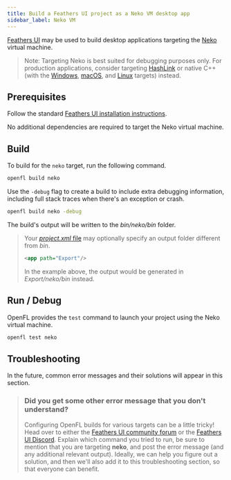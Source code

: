 ```yaml
---
title: Build a Feathers UI project as a Neko VM desktop app
sidebar_label: Neko VM
---
```


[Feathers UI](/) may be used to build desktop applications targeting the [Neko](https://nekovm.org) virtual machine.

> Note: Targeting Neko is best suited for debugging purposes only. For production applications, consider targeting [HashLink](./build-hashlink.md) or native C++ (with the [Windows](./build-windows.md), [macOS](./build-macos.md), and [Linux](./build-linux.md) targets) instead.

## Prerequisites

Follow the standard [Feathers UI installation instructions](./installation.md).

No additional dependencies are required to target the Neko virtual machine.

## Build

To build for the `neko` target, run the following command.

```sh
openfl build neko
```

Use the `-debug` flag to create a build to include extra debugging information, including full stack traces when there's an exception or crash.

```sh
openfl build neko -debug
```

The build's output will be written to the _bin/neko/bin_ folder.

> Your [_project.xml_ file](https://lime.software/docs/project-files/xml-format/) may optionally specify an output folder different from _bin_.
>
> ```xml
> <app path="Export"/>
> ```
>
> In the example above, the output would be generated in _Export/neko/bin_ instead.

## Run / Debug

OpenFL provides the `test` command to launch your project using the Neko virtual machine.

```sh
openfl test neko
```

## Troubleshooting

In the future, common error messages and their solutions will appear in this section.

> ### Did you get some other error message that you don't understand?
>
> Configuring OpenFL builds for various targets can be a little tricky! Head over to either the [Feathers UI community forum](https://community.feathersui.com/) or the [Feathers UI Discord](https://discord.feathersui.com/). Explain which command you tried to run, be sure to mention that you are targeting **neko**, and post the error message (and any additional relevant output). Ideally, we can help you figure out a solution, and then we'll also add it to this troubleshooting section, so that everyone can benefit.
